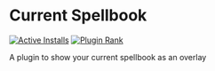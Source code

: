 # Current Spellbook
[![Active Installs](http://img.shields.io/endpoint?url=https://i.pluginhub.info/shields/installs/plugin/current-spellbook)](https://runelite.net/plugin-hub/IceIceFuego) [![Plugin Rank](http://img.shields.io/endpoint?url=https://i.pluginhub.info/shields/rank/plugin/current-spellbook)](https://runelite.net/plugin-hub/)

A plugin to show your current spellbook as an overlay